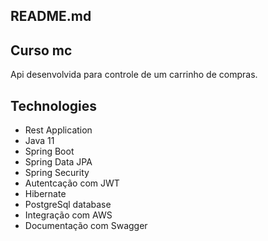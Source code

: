 <h2>
  README.md
</h2>


<div class="Box-body px-5 pb-5">
  <article class="markdown-body entry-content container-lg" itemprop="text">
      <h1>
       <a id="user-content-readings-application" class="anchor" aria-hidden="true" href="#readings-application"></a>
       Curso mc
      </h1>
      <p>Api desenvolvida para controle de um carrinho de compras.</p>
      <h1><a id="user-content-technologies" class="anchor" aria-hidden="true" href="#technologies"></a>
        Technologies
      </h1>
      <ul>
        <li>Rest Application</li>
        <li>Java 11</li>
        <li>Spring Boot</li>
        <li>Spring Data JPA</li>
        <li>Spring Security</li>
        <li>Autentcação com JWT</li>
        <li>Hibernate</li>
        <li>PostgreSql database</li>
        <li>Integração com AWS</li>
        <li>Documentação com Swagger</li>
      </ul>
    </article>
  </div>
</div>

